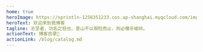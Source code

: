 ```yaml
---
home: true
heroImage: https://sprintln-1256351233.cos.ap-shanghai.myqcloud.com/img/boy.png
heroText: 欢迎来到我博客
tagline: 志坚者，功名之柱也。登山不以艰险而止，则必臻乎峻岭。
actionText: 博客目录🎉
actionLink: /blog/catalog.md
---
```

